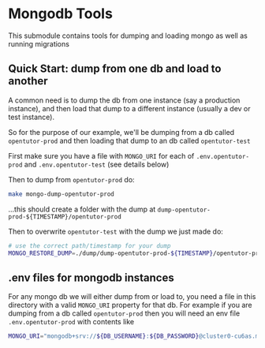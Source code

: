 # Mongodb Tools

This submodule contains tools for dumping and loading mongo as well as running migrations

## Quick Start: dump from one db and load to another

A common need is to dump the db from one instance (say a production instance), and then load that dump to a different instance (usually a dev or test instance).

So for the purpose of our example, we'll be dumping from a db called `opentutor-prod` and then loading that dump to an db called `opentutor-test`

First make sure you have a file with `MONGO_URI` for each of `.env.opentutor-prod` and `.env.opentutor-test` (see details below)

Then to dump from `opentutor-prod` do:

```bash
make mongo-dump-opentutor-prod
```

...this should create a folder with the dump at `dump-opentutor-prod-${TIMESTAMP}/opentutor-prod`

Then to overwrite `opentutor-test` with the dump we just made do:

```bash
# use the correct path/timestamp for your dump
MONGO_RESTORE_DUMP=./dump/dump-opentutor-prod-${TIMESTAMP}/opentutor-prod make mongo-restore-opentutor-test
```




## .env files for mongodb instances

For any mongo db we will either dump from or load to, you need a file in this directory with a valid `MONGO_URI` property for that db. For example if you are dumping from a db called `opentutor-prod` then you will need an env file `.env.opentutor-prod` with contents like

```bash
MONGO_URI="mongodb+srv://${DB_USERNAME}:${DB_PASSWORD}@cluster0-cu6as.mongodb.net/${DB_NAME}?retryWrites=true&w=majority"
```